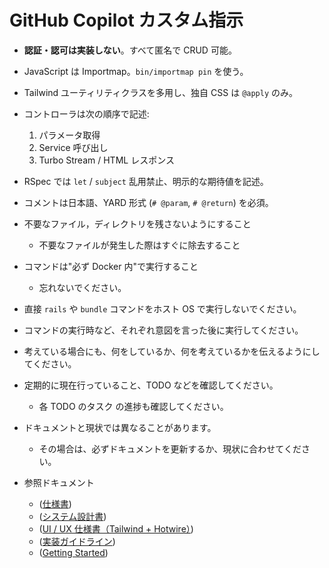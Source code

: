 # GitHub Copilot カスタム指示

- **認証・認可は実装しない**。すべて匿名で CRUD 可能。
- JavaScript は Importmap。`bin/importmap pin` を使う。
- Tailwind ユーティリティクラスを多用し、独自 CSS は `@apply` のみ。
- コントローラは次の順序で記述:
  1. パラメータ取得
  2. Service 呼び出し
  3. Turbo Stream / HTML レスポンス
- RSpec では `let` / `subject` 乱用禁止、明示的な期待値を記述。
- コメントは日本語、YARD 形式 (`# @param`, `# @return`) を必須。
- 不要なファイル，ディレクトリを残さないようにすること

  - 不要なファイルが発生した際はすぐに除去すること

- コマンドは"必ず Docker 内"で実行すること
  - 忘れないでください。
- 直接 `rails` や `bundle` コマンドをホスト OS で実行しないでください。
- コマンドの実行時など、それぞれ意図を言った後に実行してください。
- 考えている場合にも、何をしているか、何を考えているかを伝えるようにしてください。
- 定期的に現在行っていること、TODO などを確認してください。
  - 各 TODO のタスク の進捗も確認してください。
- ドキュメントと現状では異なることがあります。

  - その場合は、必ずドキュメントを更新するか、現状に合わせてください。

- 参照ドキュメント

  - ([仕様書](./rails/docs/rails_specification.md))
  - ([システム設計書](./rails/docs/system_design.md))
  - ([UI / UX 仕様書（Tailwind + Hotwire）](./rails/docs/ui_specification_tailwind.md))
  - ([実装ガイドライン](./rails/docs/implementation_guidelines.md))
  - ([Getting Started](./rails/docs/getting_started.md))

